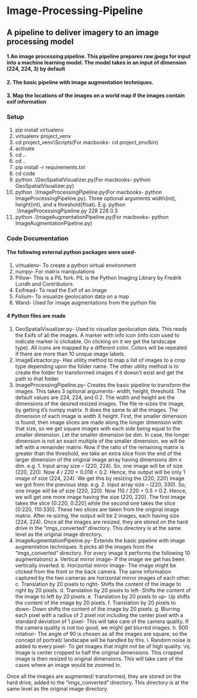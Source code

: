 # Image-Processing-Pipeline

## A pipeline to deliver imagery to an image processing model

#### 1.An image processing pipeline. This pipeline prepares raw jpegs for input into a machine learning model. The model takes in an input of dimension (224, 224, 3) by default
#### 2. The basic pipeline with image augmentation techniques.
#### 3. Map the locations of the images on a world map if the images contain exif information

### Setup
1) pip install virtualenv
2) virtualenv project_venv
3) cd project_venv\Scripts(For macbooks- cd project_env/bin)
4) activate
5) cd ..
6) cd ..
7) pip install -r requirements.txt
8) cd code
9) python .\GeoSpatialVisualizer.py(For macbooks- python GeoSpatialVisualizer.py)
10) python .\ImageProcessingPipeline.py(For macbooks- python ImageProcessingPipeline.py). Three
optional arguments width(int), height(int), and a threshold(float). E.g. python
.\ImageProcessingPipeline.py 228 228 0.3
11) python .\ImageAugmentationPipeline.py(For macbooks- python ImageAugmentationPipeline.py)

### Code Documentation

#### The following external python packages were used-
1)	virtualenv- To create a python virtual environment
2)	numpy- For matrix manipulations
3)	Pillow- This is a PIL fork. PIL is the Python Imaging Library by Fredrik Lundh and Contributors.
4)	Exifread- To read the Exif of an image
5)	Folium- To visualize geolocation data on a map
6)	Wand- Used for image augmentations from the python file

#### 4 Python files are made
1)	GeoSpatialVisualizer.py- Used to visualize geolocation data. This reads the Exifs of all the images. A marker with info icon (info icon used to indicate marker is clickable. On clicking on it we get the landscape type). All icons are mapped by a different color. Colors will be repeated if there are more than 10 unique image labels.  
2)	ImageExtractor.py- Has utility method to map a list of images to a crop type depending upon the folder name. The other utility method is to create the folder for transformed images if it doesn't exist and get the path to that folder.
3)	ImageProcessingPipeline.py- Creates the basic pipeline to transform the images. This takes 3 optional arguments- width, height, threshold. The default values are 224, 224, and 0.2. The width and height are the dimensions of the desired resized images. The file re-sizes the image, by getting it’s numpy matrix. It does the same to all the images. The dimension of each image is width X height. First, the smaller dimension is found, then image slices are made along the longer dimension with that size, so we get square images with each side being equal to the smaller dimension. Let the smaller dimension be dim. In case, the longer dimension is not an exact multiple of the smaller dimension, we will be left with a remainder matrix. Now if the ratio of the remaining matrix is greater than the threshold, we take an extra slice from the end of the larger dimension of the original image array having dimensions dim x dim. 
e.g. 1. Input array size – (220, 224). So, one image will be of size (220, 220). Now 4 / 220 = 0.018 < 0.2. Hence, the output will be only 1 image of size (224, 224). We get this by resizing the (220, 220) image we got from the previous step. 
e.g. 2. Input array size – (220, 330). So, one image will be of size (220, 220). Now 110 / 220 = 0.5 > 0.2. Hence, we will get one more image having the size (220, 220). The first image takes the slice [0:220, 0:220] while the second one takes the slice [0:220, 110:330]. These two slices are taken from the original image matrix. After re-sizing, the output will be 2 images, each having size (224, 224). 
Once all the images are resized, they are stored on the hard drive in the “imgs_converted” directory. This directory is at the same level as the original image directory. 
4)	ImageAugmentationPipeline.py- Extends the basic pipeline with image augmentation techniques. It picks all the images from the “imgs_converted” directory. For every image it performs the following 10 augmentations) 
a.	Vertical mirror image- If the image we get has been vertically inverted.
b.	Horizontal mirror image- The image might be clicked from the front or the back camera. The same information captured by the two cameras are horizontal mirror images of each other. 
c.	Translation by 20 pixels to right- Shifts the content of the image to right by 20 pixels. 
d.	Translation by 20 pixels to left- Shifts the content of the image to left by 20 pixels.
e.	Translation by 20 pixels to up- Up shifts the content of the image by 20 pixels.
f.	Translation by 20 pixels to down- Down shifts the content of the image by 20 pixels.
g.	Blurring each pixel with a radius of 2 pixel not including the center pixel with a standard deviation of 1 pixel- This will take care of the camera quality. If the camera quality is not too good, we might get blurred images. 
h.	900 rotation- The angle of 90 is chosen as all the images are square, so the concept of portrait/ landscape will be handled by this. 
i.	 Random noise is added to every pixel- To get images that might not be of high quality. 
\nj.	Image is center cropped to half the original dimensions. This cropped image is then resized to original dimensions. This will take care of the cases where an image would be zoomed in.


Once all the images are augmented/ transformed, they are stored on the hard drive, added to
the “imgs_converted” directory. This directory is at the same level as the original image
directory.
